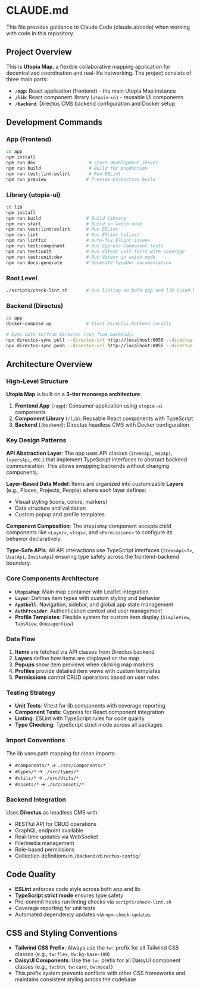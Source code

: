 # CLAUDE.md

This file provides guidance to Claude Code (claude.ai/code) when working with code in this repository.

## Project Overview

This is **Utopia Map**, a flexible collaborative mapping application for decentralized coordination and real-life networking. The project consists of three main parts:

- **`/app`**: React application (frontend) - the main Utopia Map instance
- **`/lib`**: React component library (`utopia-ui`) - reusable UI components
- **`/backend`**: Directus CMS backend configuration and Docker setup

## Development Commands

### App (Frontend)
```bash
cd app
npm install
npm run dev                    # Start development server
npm run build                  # Build for production
npm run test:lint:eslint       # Run ESLint
npm run preview               # Preview production build
```

### Library (utopia-ui)
```bash
cd lib
npm install
npm run build                 # Build library
npm run start                 # Build in watch mode
npm run test:lint:eslint      # Run ESLint
npm run lint                  # Run ESLint (alias)
npm run lintfix               # Auto-fix ESLint issues
npm run test:component        # Run Cypress component tests
npm run test:unit             # Run Vitest unit tests with coverage
npm run test:unit:dev         # Run Vitest in watch mode
npm run docs:generate         # Generate TypeDoc documentation
```

### Root Level
```bash
./scripts/check-lint.sh       # Run linting on both app and lib (used by PR hooks)
```

### Backend (Directus)
```bash
cd app
docker-compose up             # Start Directus backend locally

# Sync data to/from Directus (run from backend/)
npx directus-sync pull --directus-url http://localhost:8055 --directus-email admin@it4c.dev --directus-password admin123
npx directus-sync push --directus-url http://localhost:8055 --directus-email admin@it4c.dev --directus-password admin123
```

## Architecture Overview

### High-Level Structure

**Utopia Map** is built on a **3-tier monorepo architecture**:

1. **Frontend App** (`/app`): Consumer application using `utopia-ui` components
2. **Component Library** (`/lib`): Reusable React components with TypeScript
3. **Backend** (`/backend`): Directus headless CMS with Docker configuration

### Key Design Patterns

**API Abstraction Layer**: The app uses API classes (`itemsApi`, `mapApi`, `layersApi`, etc.) that implement TypeScript interfaces to abstract backend communication. This allows swapping backends without changing components.

**Layer-Based Data Model**: Items are organized into customizable **Layers** (e.g., Places, Projects, People) where each layer defines:
- Visual styling (icons, colors, markers)
- Data structure and validation
- Custom popup and profile templates

**Component Composition**: The `UtopiaMap` component accepts child components like `<Layer>`, `<Tags>`, and `<Permissions>` to configure its behavior declaratively.

**Type-Safe APIs**: All API interactions use TypeScript interfaces (`ItemsApi<T>`, `UserApi`, `InviteApi`) ensuring type safety across the frontend-backend boundary.

### Core Components Architecture

- **`UtopiaMap`**: Main map container with Leaflet integration
- **`Layer`**: Defines item types with custom styling and behavior
- **`AppShell`**: Navigation, sidebar, and global app state management
- **`AuthProvider`**: Authentication context and user management
- **Profile Templates**: Flexible system for custom item display (`SimpleView`, `TabsView`, `OnepagerView`)

### Data Flow

1. **Items** are fetched via API classes from Directus backend
2. **Layers** define how items are displayed on the map
3. **Popups** show item previews when clicking map markers
4. **Profiles** provide detailed item views with custom templates
5. **Permissions** control CRUD operations based on user roles

### Testing Strategy

- **Unit Tests**: Vitest for lib components with coverage reporting
- **Component Tests**: Cypress for React component integration
- **Linting**: ESLint with TypeScript rules for code quality
- **Type Checking**: TypeScript strict mode across all packages

### Import Conventions

The lib uses path mapping for clean imports:
- `#components/*` → `./src/Components/*`
- `#types/*` → `./src/types/*`
- `#utils/*` → `./src/Utils/*`
- `#assets/*` → `./src/assets/*`

### Backend Integration

Uses **Directus** as headless CMS with:
- RESTful API for CRUD operations
- GraphQL endpoint available
- Real-time updates via WebSocket
- File/media management
- Role-based permissions
- Collection definitions in `/backend/directus-config/`

## Code Quality

- **ESLint** enforces code style across both app and lib
- **TypeScript strict mode** ensures type safety
- Pre-commit hooks run linting checks via `scripts/check-lint.sh`
- Coverage reporting for unit tests
- Automated dependency updates via `npm-check-updates`

## CSS and Styling Conventions

- **Tailwind CSS Prefix**: Always use the `tw:` prefix for all Tailwind CSS classes (e.g., `tw:flex`, `tw:bg-base-100`)
- **DaisyUI Components**: Use the `tw:` prefix for all DaisyUI component classes (e.g., `tw:btn`, `tw:card`, `tw:modal`)
- This prefix system prevents conflicts with other CSS frameworks and maintains consistent styling across the codebase